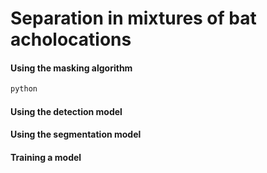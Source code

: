# Separation in mixtures of bat acholocations

#### Using the masking algorithm
``` bash
python 
```
#### Using the detection model

#### Using the segmentation model

#### Training a model
